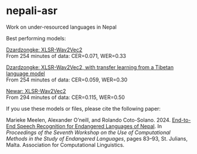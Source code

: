 # nepali-asr
Work on under-resourced languages in Nepal

Best performing models:

[Dzardzongke: XLSR-Wav2Vec2](https://rcweb.dartmouth.edu/RCoto/nepali-asr-202312/dz-fromScratch-251mins.tar.gz)<br>
From 254 minutes of data: CER=0.071, WER=0.33

[Dzardzongke: XLSR-Wav2Vec2, with transfer learning from a Tibetan language model](https://rcweb.dartmouth.edu/RCoto/nepali-asr-202312/dz-transfer-251mins.tar.gz)<br>
From 254 minutes of data: CER=0.059, WER=0.30

[Newar: XLSR-Wav2Vec2](https://rcweb.dartmouth.edu/RCoto/nepali-asr-202312/nw-fromScratch-294mins.tar.gz)<br>
From 294 minutes of data: CER=0.115, WER=0.50

If you use these models or files, please cite the following paper:

Marieke Meelen, Alexander O’neill, and Rolando Coto-Solano. 2024. [End-to-End Speech Recognition for Endangered Languages of Nepal](https://aclanthology.org/2024.computel-1.12/). In _Proceedings of the Seventh Workshop on the Use of Computational Methods in the Study of Endangered Languages_, pages 83–93, St. Julians, Malta. Association for Computational Linguistics.
